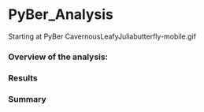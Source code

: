 # PyBer_Analysis
Starting at PyBer
CavernousLeafyJuliabutterfly-mobile.gif
### Overview of the analysis:


### Results
### Summary
